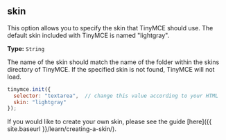 ## skin

This option allows you to specify the skin that TinyMCE should use. The default skin included with TinyMCE is named "lightgray".

**Type:** `String`

The name of the skin should match the name of the folder within the skins directory of TinyMCE. If the specified skin is not found, TinyMCE will not load.

```js
tinymce.init({
  selector: "textarea",  // change this value according to your HTML
  skin: "lightgray"
});
```

If you would like to create your own skin, please see the guide [here]({{ site.baseurl }}/learn/creating-a-skin/).
